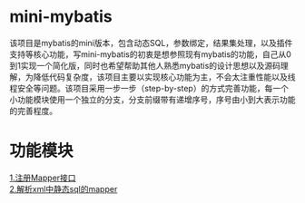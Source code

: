 # mini-mybatis
该项目是mybatis的mini版本，包含动态SQL，参数绑定，结果集处理，以及插件支持等核心功能，写mini-mybatis的初衷是想参照现有mybatis的功能，自己从0到1实现一个简化版，同时也希望帮助其他人熟悉mybatis的设计思想以及源码理解，为降低代码复杂度，该项目主要以实现核心功能为主，不会太注重性能以及线程安全等问题。该项目采用一步一步（step-by-step）的方式完善功能，每一个小功能模块使用一个独立的分支，分支前缀带有递增序号，序号由小到大表示功能的完善程度。
# 功能模块
[1.注册Mapper接口](https://github.com/FuriousPws002/mini-mybatis/wiki/1.%E6%B3%A8%E5%86%8CMapper%E6%8E%A5%E5%8F%A3 "Markdown") <br>
[2.解析xml中静态sql的mapper](https://github.com/FuriousPws002/mini-mybatis/wiki/2.%E8%A7%A3%E6%9E%90xml%E4%B8%AD%E9%9D%99%E6%80%81sql%E7%9A%84mapper "Markdown") <br>